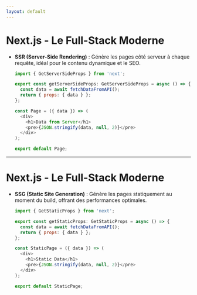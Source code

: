 ```yaml
---
layout: default
---
```


# Next.js - Le Full-Stack Moderne

<div>

- **SSR (Server-Side Rendering)** : Génère les pages côté serveur à chaque requête, idéal pour le contenu dynamique et le SEO.
  ```javascript
  import { GetServerSideProps } from 'next';

  export const getServerSideProps: GetServerSideProps = async () => {
    const data = await fetchDataFromAPI();
    return { props: { data } };
  };

  const Page = ({ data }) => (
    <div>
      <h1>Data from Server</h1>
      <pre>{JSON.stringify(data, null, 2)}</pre>
    </div>
  );

  export default Page;
  ```
</div>

---

# Next.js - Le Full-Stack Moderne
<div>

- **SSG (Static Site Generation)** : Génère les pages statiquement au moment du build, offrant des performances optimales.
  ```javascript
  import { GetStaticProps } from 'next';

  export const getStaticProps: GetStaticProps = async () => {
    const data = await fetchDataFromAPI();
    return { props: { data } };
  };

  const StaticPage = ({ data }) => (
    <div>
      <h1>Static Data</h1>
      <pre>{JSON.stringify(data, null, 2)}</pre>
    </div>
  );

  export default StaticPage;
  ```
</div>

<style>
  .slidev-layout {
    font-size: 0.9em;
  }
</style>

